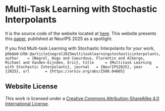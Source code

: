 # Multi-Task Learning with Stochastic Interpolants

It is the source code of the website located at [here](https://roomate.github.io/MTLSI.github.io/). This website presents this [paper](https://roomate.github.io/MTLSI.github.io/), published at NeurIPS 2025 as a spotlight.

If you find Multi-task Learning with Stochastic Interpolants for your work, please cite:
`
@article{negrel2025multitasklearningstochasticinterpolants,
  author    = {Negrel, Hugo and Coeurdoux, Florentin and Albergo, Michael and Vanden-Eijnden, Eric},
  title     = {Multitask Learning with Stochastic Interpolants},
  journal   = {NeurIPS2025},
  year      = {2025},
  url       = {https://arxiv.org/abs/2508.04605}
`

## Website License

This work is licensed under a [Creative Commons Attribution-ShareAlike 4.0 International License](https://creativecommons.org/licenses/by-sa/4.0/).
